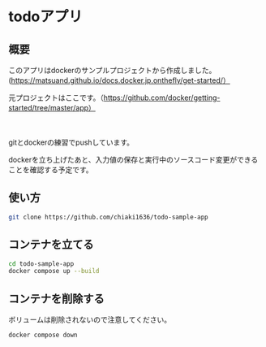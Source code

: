 # todoアプリ

## 概要
このアプリはdockerのサンプルプロジェクトから作成しました。(https://matsuand.github.io/docs.docker.jp.onthefly/get-started/）

元プロジェクトはここです。（https://github.com/docker/getting-started/tree/master/app）

　

gitとdockerの練習でpushしています。

dockerを立ち上げたあと、入力値の保存と実行中のソースコード変更ができることを確認する予定です。

## 使い方
```bash
git clone https://github.com/chiaki1636/todo-sample-app
```

## コンテナを立てる
```bash
cd todo-sample-app
docker compose up --build
```

## コンテナを削除する
ボリュームは削除されないので注意してください。

```bash
docker compose down
```
